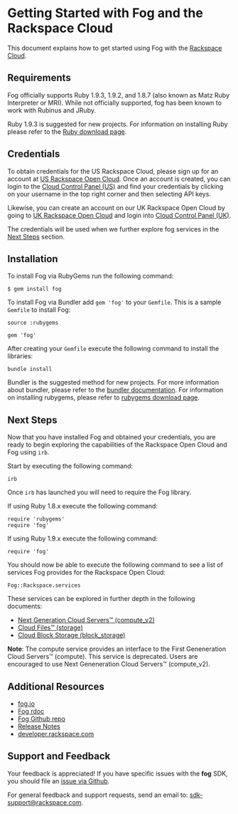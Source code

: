 # Getting Started with Fog and the Rackspace Cloud

This document explains how to get started using Fog with the [Rackspace Cloud](http://www.rackspace.com/cloud/).

## Requirements

Fog officially supports Ruby 1.9.3, 1.9.2, and 1.8.7 (also known as Matz Ruby Interpreter or MRI). While not officially supported, fog has been known to work with Rubinus and JRuby. 

Ruby 1.9.3 is suggested for new projects. For information on installing Ruby please refer to the [Ruby download page](http://www.ruby-lang.org/en/downloads/). 

## Credentials

To obtain credentials for the US Rackspace Cloud, please sign up for an account at [US Rackspace Open Cloud](https://cart.rackspace.com/cloud/). Once an account is created, you can login to the [Cloud Control Panel (US)](https://mycloud.rackspace.com/) and find your credentials by clicking on your username in the top right corner and then selecting API keys.

Likewise, you can create an account on our UK Rackspace Open Cloud by going to [UK Rackspace Open Cloud](https://buyonline.rackspace.co.uk/cloud/userinfo?type=normal) and login into [Cloud Control Panel (UK)](https://mycloud.rackspace.co.uk/).

The credentials will be used when we further explore fog services in the [Next Steps](#next-steps) section.

## Installation

To install Fog via RubyGems run the following command:

    $ gem install fog
    
To install Fog via Bundler add `gem 'fog'` to your `Gemfile`. This is a sample `Gemfile` to install Fog: 

	source :rubygems

	gem 'fog'

After creating your `Gemfile` execute the following command to install the libraries:

	bundle install	
	
Bundler is the suggested method for new projects. For more information about bundler, please refer to the [bundler documentation](http://gembundler.com/). For information on installing rubygems, please refer to [rubygems download page](http://rubygems.org/pages/download).

## Next Steps

Now that you have installed Fog and obtained your credentials, you are ready to begin exploring the capabilities of the Rackspace Open Cloud and Fog using `irb`.

Start by executing the following command:

	irb
	
Once `irb` has launched you will need to require the Fog library. 

If using Ruby 1.8.x execute the following command:

	require 'rubygems'
	require 'fog'

If using Ruby 1.9.x execute the following command:

	require 'fog'

You should now be able to execute the following command to see a list of services Fog provides for the Rackspace Open Cloud:

	Fog::Rackspace.services

These services can be explored in further depth in the following documents:

* [Next Generation Cloud Servers™ (compute_v2)](compute_v2.md)
* [Cloud Files™ (storage)](storage.md)
* [Cloud Block Storage (block_storage)](block_storage.md)

**Note**: The compute service provides an interface to the First Geneneration Cloud Servers™ (compute). This service is deprecated. Users are encouraged to use Next Geneneration Cloud Servers™ (compute_v2).

## Additional Resources
* [fog.io](http://fog.io)
* [Fog rdoc](http://rubydoc.info/gems/fog)
* [Fog Github repo](https://github.com/fog/fog)
* [Release Notes](https://github.com/fog/fog/blob/master/changelog.txt)
* [developer.rackspace.com](http://developer.rackspace.com/)

## Support and Feedback
Your feedback is appreciated! If you have specific issues with the **fog** SDK, you should file an [issue via Github](https://github.com/fog/fog/issues).

For general feedback and support requests, send an email to: <sdk-support@rackspace.com>.
